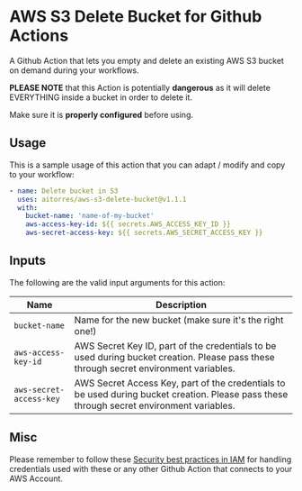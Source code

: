 # AWS S3 Delete Bucket for Github Actions

A Github Action that lets you empty and delete an existing AWS S3 bucket on demand during your workflows.

**PLEASE NOTE** that this Action is potentially **dangerous** as it will delete EVERYTHING inside a bucket in order to delete it.

Make sure it is **properly configured** before using.

## Usage

This is a sample usage of this action that you can adapt / modify and copy to your workflow:

```yaml
- name: Delete bucket in S3
  uses: aitorres/aws-s3-delete-bucket@v1.1.1
  with:
    bucket-name: 'name-of-my-bucket'
    aws-access-key-id: ${{ secrets.AWS_ACCESS_KEY_ID }}
    aws-secret-access-key: ${{ secrets.AWS_SECRET_ACCESS_KEY }}
```

## Inputs

The following are the valid input arguments for this action:

|Name|Description|
|----|-----------|
|`bucket-name`|Name for the new bucket (make sure it's the right one!)|
|`aws-access-key-id`|AWS Secret Key ID, part of the credentials to be used during bucket creation. Please pass these through secret environment variables.
|`aws-secret-access-key`|AWS Secret Access Key, part of the credentials to be used during bucket creation. Please pass these through secret environment variables.

## Misc

Please remember to follow these [Security best practices in IAM](https://docs.aws.amazon.com/IAM/latest/UserGuide/best-practices.html) for handling credentials used with these or any other Github Action that connects to your AWS Account.
